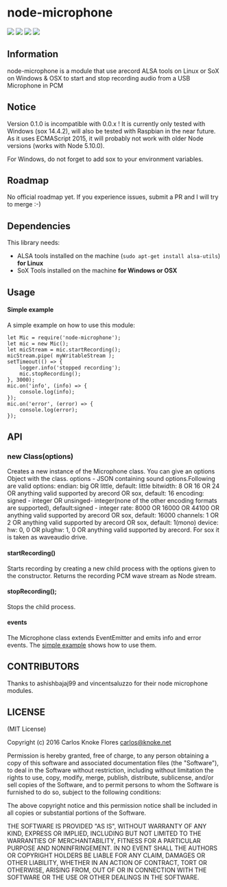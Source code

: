 # node-microphone

![](http://img.shields.io/badge/stability-stable-orange.svg?style=flat)
![](http://img.shields.io/npm/v/node-microphone.svg?style=flat)
![](http://img.shields.io/npm/dm/node-microphone.svg?style=flat)
![](http://img.shields.io/npm/l/node-microphone.svg?style=flat)

## Information

node-microphone is a module that use arecord ALSA tools on Linux or SoX on Windows & OSX to start and stop recording audio from a USB Microphone in PCM</td>

## Notice

Version 0.1.0 is incompatible with 0.0.x ! 
It is currently only tested with Windows (sox 14.4.2), will also be tested with Raspbian in the near future.
As it uses ECMAScript 2015, it will probably not work with older Node versions (works with Node 5.10.0).

For Windows, do not forget to add sox to your environment variables.

## Roadmap

No official roadmap yet. If you experience issues, submit a PR and I will try to merge :-) 

## Dependencies

This library needs:

* ALSA tools installed on the machine (`sudo apt-get install alsa-utils`) **for Linux**
* SoX Tools installed on the machine **for Windows or OSX**

## Usage

#### Simple example

A simple example on how to use this module:

    let Mic = require('node-microphone');
	let mic = new Mic();
	let micStream = mic.startRecording();
	micStream.pipe( myWritableStream );
	setTimeout(() => {
        logger.info('stopped recording');
        mic.stopRecording();
    }, 3000);
	mic.on('info', (info) => {
		console.log(info);
	});
	mic.on('error', (error) => {
		console.log(error);
	});
    

## API

### new Class(options)

Creates a new instance of the Microphone class.
You can give an options Object with the class.
        options - JSON containing sound options.Following are valid options:
        endian: big OR little, default: little
        bitwidth: 8 OR 16 OR 24 OR anything valid supported by arecord OR sox, default: 16
        encoding: signed - integer OR unsinged- integer(none of the other encoding formats are supported), default:signed - integer
        rate: 8000 OR 16000 OR 44100 OR anything valid supported by arecord OR sox, default: 16000
        channels: 1 OR 2 OR anything valid supported by arecord OR sox, default: 1(mono)
        device: hw: 0, 0 OR plughw: 1, 0 OR anything valid supported by arecord. For sox it is taken as waveaudio drive.

#### startRecording()

Starts recording by creating a new child process with the options given to the constructor.
Returns the recording PCM wave stream as Node stream.

#### stopRecording();

Stops the child process.

#### events

The Microphone class extends EventEmitter and emits info and error events.
The [simple example](#simple-example) shows how to use them.

## CONTRIBUTORS
Thanks to ashishbajaj99 and vincentsaluzzo for their node microphone modules.

## LICENSE

(MIT License)

Copyright (c) 2016 Carlos Knoke Flores <carlos@knoke.net>

Permission is hereby granted, free of charge, to any person obtaining
a copy of this software and associated documentation files (the
"Software"), to deal in the Software without restriction, including
without limitation the rights to use, copy, modify, merge, publish,
distribute, sublicense, and/or sell copies of the Software, and to
permit persons to whom the Software is furnished to do so, subject to
the following conditions:

The above copyright notice and this permission notice shall be
included in all copies or substantial portions of the Software.

THE SOFTWARE IS PROVIDED "AS IS", WITHOUT WARRANTY OF ANY KIND,
EXPRESS OR IMPLIED, INCLUDING BUT NOT LIMITED TO THE WARRANTIES OF
MERCHANTABILITY, FITNESS FOR A PARTICULAR PURPOSE AND
NONINFRINGEMENT. IN NO EVENT SHALL THE AUTHORS OR COPYRIGHT HOLDERS BE
LIABLE FOR ANY CLAIM, DAMAGES OR OTHER LIABILITY, WHETHER IN AN ACTION
OF CONTRACT, TORT OR OTHERWISE, ARISING FROM, OUT OF OR IN CONNECTION
WITH THE SOFTWARE OR THE USE OR OTHER DEALINGS IN THE SOFTWARE.

